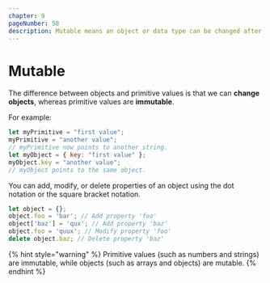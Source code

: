 ```yaml
---
chapter: 9
pageNumber: 58
description: Mutable means an object or data type can be changed after creation, while "immutable" means it cannot be changed. Mutable objects allow modifying their internal state, while immutable objects return new instances with changes, leaving the original unchanged.
---
```

# Mutable

The difference between objects and primitive values is that we can **change objects**, whereas primitive values are **immutable**.

For example:

```javascript
let myPrimitive = "first value";
myPrimitive = "another value";
// myPrimitive now points to another string.
let myObject = { key: "first value" };
myObject.key = "another value";
// myObject points to the same object.
```

You can add, modify, or delete properties of an object using the dot notation or the square bracket notation.

```javascript
let object = {};
object.foo = 'bar'; // Add property 'foo'
object['baz'] = 'qux'; // Add property 'baz'
object.foo = 'quux'; // Modify property 'foo'
delete object.baz; // Delete property 'baz'
```

{% hint style="warning" %}
Primitive values (such as numbers and strings) are immutable, while objects (such as arrays and objects) are mutable.
{% endhint %}
